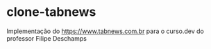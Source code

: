 # clone-tabnews
Implementação do https://www.tabnews.com.br para o curso.dev do professor Filipe Deschamps
